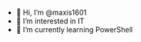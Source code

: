 - 👋 Hi, I’m @maxis1601
- 👀 I’m interested in IT
- 🌱 I’m currently learning PowerShell


<!---
maxis1601/maxis1601 is a ✨ special ✨ repository because its `README.md` (this file) appears on your GitHub profile.
You can click the Preview link to take a look at your changes.
--->
